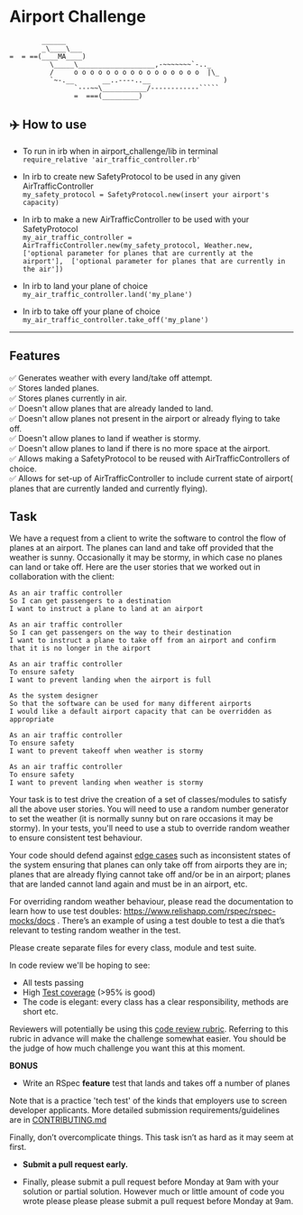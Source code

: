 Airport Challenge
=================

```
        ______
        _\____\___
=  = ==(____MA____)
          \_____\___________________,-~~~~~~~`-.._
          /     o o o o o o o o o o o o o o o o  |\_
          `~-.__       __..----..__                  )
                `---~~\___________/------------`````
                =  ===(_________)

```



## :airplane: How to use

* To run in irb when in airport_challenge/lib in terminal  
 `require_relative 'air_traffic_controller.rb'`

* In irb to create new SafetyProtocol to be used in any given AirTrafficController  
 `my_safety_protocol = SafetyProtocol.new(insert your airport's capacity)`
 
 * In irb to make a new AirTrafficController to be used with your SafetyProtocol  
 `my_air_traffic_controller = AirTrafficController.new(my_safety_protocol, Weather.new, ['optional parameter for planes that are currently at the airport'], 
  ['optional parameter for planes that are currently in the air'])`
  
  * In irb to land your plane of choice  
 `my_air_traffic_controller.land('my_plane')`
 
  * In irb to take off your plane of choice  
 `my_air_traffic_controller.take_off('my_plane')`

---

## Features

:white_check_mark: Generates weather with every land/take off attempt.  
:white_check_mark: Stores landed planes.  
:white_check_mark: Stores planes currently in air.  
:white_check_mark: Doesn't allow planes that are already landed to land.  
:white_check_mark: Doesn't allow planes not present in the airport or already flying to take off.   
:white_check_mark: Doesn't allow planes to land if weather is stormy.        
:white_check_mark: Doesn't allow planes to land if there is no more space at the airport.  
:white_check_mark: Allows making a SafetyProtocol to be reused with AirTrafficControllers of choice.  
:white_check_mark: Allows for set-up of AirTrafficController to include current state of airport( planes that are currently landed and currently flying).  







Task
-----

We have a request from a client to write the software to control the flow of planes at an airport. The planes can land and take off provided that the weather is sunny. Occasionally it may be stormy, in which case no planes can land or take off.  Here are the user stories that we worked out in collaboration with the client:

```
As an air traffic controller 
So I can get passengers to a destination 
I want to instruct a plane to land at an airport

As an air traffic controller 
So I can get passengers on the way to their destination 
I want to instruct a plane to take off from an airport and confirm that it is no longer in the airport

As an air traffic controller 
To ensure safety 
I want to prevent landing when the airport is full 

As the system designer
So that the software can be used for many different airports
I would like a default airport capacity that can be overridden as appropriate

As an air traffic controller 
To ensure safety 
I want to prevent takeoff when weather is stormy 

As an air traffic controller 
To ensure safety 
I want to prevent landing when weather is stormy 
```

Your task is to test drive the creation of a set of classes/modules to satisfy all the above user stories. You will need to use a random number generator to set the weather (it is normally sunny but on rare occasions it may be stormy). In your tests, you'll need to use a stub to override random weather to ensure consistent test behaviour.

Your code should defend against [edge cases](http://programmers.stackexchange.com/questions/125587/what-are-the-difference-between-an-edge-case-a-corner-case-a-base-case-and-a-b) such as inconsistent states of the system ensuring that planes can only take off from airports they are in; planes that are already flying cannot take off and/or be in an airport; planes that are landed cannot land again and must be in an airport, etc.

For overriding random weather behaviour, please read the documentation to learn how to use test doubles: https://www.relishapp.com/rspec/rspec-mocks/docs . There’s an example of using a test double to test a die that’s relevant to testing random weather in the test.

Please create separate files for every class, module and test suite.

In code review we'll be hoping to see:

* All tests passing
* High [Test coverage](https://github.com/makersacademy/course/blob/master/pills/test_coverage.md) (>95% is good)
* The code is elegant: every class has a clear responsibility, methods are short etc. 

Reviewers will potentially be using this [code review rubric](docs/review.md).  Referring to this rubric in advance will make the challenge somewhat easier.  You should be the judge of how much challenge you want this at this moment.

**BONUS**

* Write an RSpec **feature** test that lands and takes off a number of planes

Note that is a practice 'tech test' of the kinds that employers use to screen developer applicants.  More detailed submission requirements/guidelines are in [CONTRIBUTING.md](CONTRIBUTING.md)

Finally, don’t overcomplicate things. This task isn’t as hard as it may seem at first.

* **Submit a pull request early.**

* Finally, please submit a pull request before Monday at 9am with your solution or partial solution.  However much or little amount of code you wrote please please please submit a pull request before Monday at 9am.
